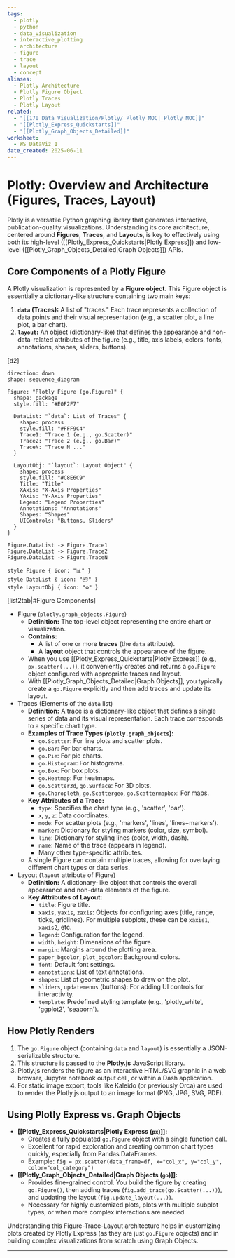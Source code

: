 ```yaml
---
tags:
  - plotly
  - python
  - data_visualization
  - interactive_plotting
  - architecture
  - figure
  - trace
  - layout
  - concept
aliases:
  - Plotly Architecture
  - Plotly Figure Object
  - Plotly Traces
  - Plotly Layout
related:
  - "[[170_Data_Visualization/Plotly/_Plotly_MOC|_Plotly_MOC]]"
  - "[[Plotly_Express_Quickstarts]]"
  - "[[Plotly_Graph_Objects_Detailed]]"
worksheet:
  - WS_DataViz_1
date_created: 2025-06-11
---
```

# Plotly: Overview and Architecture (Figures, Traces, Layout)

Plotly is a versatile Python graphing library that generates interactive, publication-quality visualizations. Understanding its core architecture, centered around **Figures**, **Traces**, and **Layouts**, is key to effectively using both its high-level ([[Plotly_Express_Quickstarts|Plotly Express]]) and low-level ([[Plotly_Graph_Objects_Detailed|Graph Objects]]) APIs.

## Core Components of a Plotly Figure

A Plotly visualization is represented by a **Figure object**. This Figure object is essentially a dictionary-like structure containing two main keys:
1.  **`data` (Traces):** A list of "traces." Each trace represents a collection of data points and their visual representation (e.g., a scatter plot, a line plot, a bar chart).
2.  **`layout`:** An object (dictionary-like) that defines the appearance and non-data-related attributes of the figure (e.g., title, axis labels, colors, fonts, annotations, shapes, sliders, buttons).

[d2]
```d2
direction: down
shape: sequence_diagram

Figure: "Plotly Figure (go.Figure)" {
  shape: package
  style.fill: "#E0F2F7"
  
  DataList: "`data`: List of Traces" {
    shape: process
    style.fill: "#FFF9C4"
    Trace1: "Trace 1 (e.g., go.Scatter)"
    Trace2: "Trace 2 (e.g., go.Bar)"
    TraceN: "Trace N ..."
  }

  LayoutObj: "`layout`: Layout Object" {
    shape: process
    style.fill: "#C8E6C9"
    Title: "Title"
    XAxis: "X-Axis Properties"
    YAxis: "Y-Axis Properties"
    Legend: "Legend Properties"
    Annotations: "Annotations"
    Shapes: "Shapes"
    UIControls: "Buttons, Sliders"
  }
}

Figure.DataList -> Figure.Trace1
Figure.DataList -> Figure.Trace2
Figure.DataList -> Figure.TraceN

style Figure { icon: "📊" }
style DataList { icon: "📦" }
style LayoutObj { icon: "⚙️" }
```

[list2tab|#Figure Components]
- Figure (`plotly.graph_objects.Figure`)
    -   **Definition:** The top-level object representing the entire chart or visualization.
    -   **Contains:**
        -   A list of one or more **traces** (the `data` attribute).
        -   A **layout** object that controls the appearance of the figure.
    -   When you use [[Plotly_Express_Quickstarts|Plotly Express]] (e.g., `px.scatter(...)`), it conveniently creates and returns a `go.Figure` object configured with appropriate traces and layout.
    -   With [[Plotly_Graph_Objects_Detailed|Graph Objects]], you typically create a `go.Figure` explicitly and then add traces and update its layout.
- Traces (Elements of the `data` list)
    -   **Definition:** A trace is a dictionary-like object that defines a single series of data and its visual representation. Each trace corresponds to a specific chart type.
    -   **Examples of Trace Types (`plotly.graph_objects`):**
        -   `go.Scatter`: For line plots and scatter plots.
        -   `go.Bar`: For bar charts.
        -   `go.Pie`: For pie charts.
        -   `go.Histogram`: For histograms.
        -   `go.Box`: For box plots.
        -   `go.Heatmap`: For heatmaps.
        -   `go.Scatter3d`, `go.Surface`: For 3D plots.
        -   `go.Choropleth`, `go.Scattergeo`, `go.Scattermapbox`: For maps.
    -   **Key Attributes of a Trace:**
        -   `type`: Specifies the chart type (e.g., 'scatter', 'bar').
        -   `x`, `y`, `z`: Data coordinates.
        -   `mode`: For scatter plots (e.g., 'markers', 'lines', 'lines+markers').
        -   `marker`: Dictionary for styling markers (color, size, symbol).
        -   `line`: Dictionary for styling lines (color, width, dash).
        -   `name`: Name of the trace (appears in legend).
        -   Many other type-specific attributes.
    -   A single Figure can contain multiple traces, allowing for overlaying different chart types or data series.
- Layout (`layout` attribute of Figure)
    -   **Definition:** A dictionary-like object that controls the overall appearance and non-data elements of the figure.
    -   **Key Attributes of Layout:**
        -   `title`: Figure title.
        -   `xaxis`, `yaxis`, `zaxis`: Objects for configuring axes (title, range, ticks, gridlines). For multiple subplots, these can be `xaxis1`, `xaxis2`, etc.
        -   `legend`: Configuration for the legend.
        -   `width`, `height`: Dimensions of the figure.
        -   `margin`: Margins around the plotting area.
        -   `paper_bgcolor`, `plot_bgcolor`: Background colors.
        -   `font`: Default font settings.
        -   `annotations`: List of text annotations.
        -   `shapes`: List of geometric shapes to draw on the plot.
        -   `sliders`, `updatemenus` (buttons): For adding UI controls for interactivity.
        -   `template`: Predefined styling template (e.g., 'plotly_white', 'ggplot2', 'seaborn').

## How Plotly Renders
1.  The `go.Figure` object (containing `data` and `layout`) is essentially a JSON-serializable structure.
2.  This structure is passed to the **Plotly.js** JavaScript library.
3.  Plotly.js renders the figure as an interactive HTML/SVG graphic in a web browser, Jupyter notebook output cell, or within a Dash application.
4.  For static image export, tools like Kaleido (or previously Orca) are used to render the Plotly.js output to an image format (PNG, JPG, SVG, PDF).

## Using Plotly Express vs. Graph Objects
-   **[[Plotly_Express_Quickstarts|Plotly Express (`px`)]]:**
    -   Creates a fully populated `go.Figure` object with a single function call.
    -   Excellent for rapid exploration and creating common chart types quickly, especially from Pandas DataFrames.
    -   Example: `fig = px.scatter(data_frame=df, x="col_x", y="col_y", color="col_category")`
-   **[[Plotly_Graph_Objects_Detailed|Graph Objects (`go`)]]:**
    -   Provides fine-grained control. You build the figure by creating `go.Figure()`, then adding traces (`fig.add_trace(go.Scatter(...))`), and updating the layout (`fig.update_layout(...)`).
    -   Necessary for highly customized plots, plots with multiple subplot types, or when more complex interactions are needed.

Understanding this Figure-Trace-Layout architecture helps in customizing plots created by Plotly Express (as they are just `go.Figure` objects) and in building complex visualizations from scratch using Graph Objects.

---